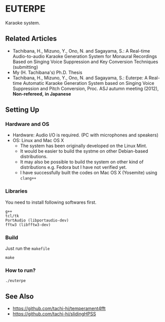 # EUTERPE

Karaoke system.

## Related Articles

+ Tachibana, H., Mizuno, Y., Ono, N. and Sagayama, S.: A Real-time Audio-to-audio Karaoke Generation System for Monaural Recordings Based on Singing Voice Suppression and Key Conversion Techniques (submitting)
+ My (H. Tachibana's) Ph.D. Thesis
+ Tachibana, H., Mizuno, Y., Ono, N. and Sagayama, S.: Euterpe: A Real-time Automatic Karaoke Generation System based on Singing Voice Suppression and Pitch Conversion, Proc. ASJ autumn meeting (2012), **Non-refereed,** **in Japanese**

## Setting Up

### Hardware and OS

+ Hardware: Audio I/O is required. (PC with microphones and speakers)
+ OS: Linux and Mac OS X
    + The system has been originally developed on the Linux Mint. 
    + It would be easier to build the systme on other Debian-based distributions. 
    + It may also be possible to build the system on other kind of distributions e.g. Fedora but I have not verified yet.
    + I have successfully built the codes on Mac OS X (Yosemite) using `clang++`

### Libraries

You need to install following softwares first.

    g++
    tcl/tk
    PortAudio (libportaudio-dev)
    fftw3 (libfftw3-dev)

### Build

Just run the `makefile`

    make

### How to run?

    ./euterpe


## See Also

- <https://github.com/tachi-hi/temperament4fft>
- <https://github.com/tachi-hi/slidingHPSS>

